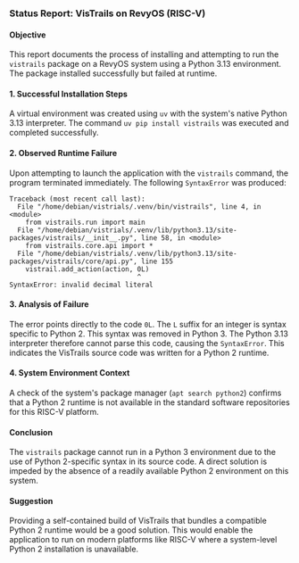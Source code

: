 ### **Status Report: VisTrails on RevyOS (RISC-V)**

#### Objective

This report documents the process of installing and attempting to run the `vistrails` package on a RevyOS system using a Python 3.13 environment. The package installed successfully but failed at runtime.

#### 1. Successful Installation Steps

A virtual environment was created using `uv` with the system's native Python 3.13 interpreter. The command `uv pip install vistrails` was executed and completed successfully.

#### 2. Observed Runtime Failure

Upon attempting to launch the application with the `vistrails` command, the program terminated immediately. The following `SyntaxError` was produced:

```log
Traceback (most recent call last):
  File "/home/debian/vistrials/.venv/bin/vistrails", line 4, in <module>
    from vistrails.run import main
  File "/home/debian/vistrials/.venv/lib/python3.13/site-packages/vistrails/__init__.py", line 58, in <module>
    from vistrails.core.api import *
  File "/home/debian/vistrials/.venv/lib/python3.13/site-packages/vistrails/core/api.py", line 155
    vistrail.add_action(action, 0L)
                                ^
SyntaxError: invalid decimal literal
```

#### 3. Analysis of Failure

The error points directly to the code `0L`. The `L` suffix for an integer is syntax specific to Python 2. This syntax was removed in Python 3. The Python 3.13 interpreter therefore cannot parse this code, causing the `SyntaxError`. This indicates the VisTrails source code was written for a Python 2 runtime.

#### 4. System Environment Context

A check of the system's package manager (`apt search python2`) confirms that a Python 2 runtime is not available in the standard software repositories for this RISC-V platform.

#### Conclusion

The `vistrails` package cannot run in a Python 3 environment due to the use of Python 2-specific syntax in its source code. A direct solution is impeded by the absence of a readily available Python 2 environment on this system.

#### Suggestion

Providing a self-contained build of VisTrails that bundles a compatible Python 2 runtime would be a good solution. This would enable the application to run on modern platforms like RISC-V where a system-level Python 2 installation is unavailable.
